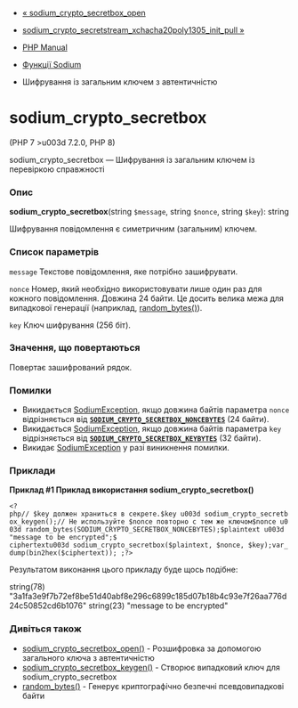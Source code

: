 - [«
sodium_crypto_secretbox_open](function.sodium-crypto-secretbox-open.md)
- [sodium_crypto_secretstream_xchacha20poly1305_init_pull
»](function.sodium-crypto-secretstream-xchacha20poly1305-init-pull.md)

- [PHP Manual](index.md)
- [Функції Sodium](ref.sodium.md)
- Шифрування із загальним ключем з автентичністю

# sodium_crypto_secretbox

(PHP 7 \>u003d 7.2.0, PHP 8)

sodium_crypto_secretbox — Шифрування із загальним ключем із перевіркою
справжності

### Опис

**sodium_crypto_secretbox**(string `$message`, string `$nonce`, string
`$key`): string

Шифрування повідомлення є симетричним (загальним) ключем.

### Список параметрів

`message`
Текстове повідомлення, яке потрібно зашифрувати.

`nonce`
Номер, який необхідно використовувати лише один раз для кожного
повідомлення. Довжина 24 байти. Це досить велика межа для випадкової
генерації (наприклад, [random_bytes()](function.random-bytes.md)).

`key`
Ключ шифрування (256 біт).

### Значення, що повертаються

Повертає зашифрований рядок.

### Помилки

- Викидається [SodiumException](class.sodiumexception.md), якщо
довжина байтів параметра `nonce` відрізняється від
[**`SODIUM_CRYPTO_SECRETBOX_NONCEBYTES`**](sodium.constants.md#constant.sodium-crypto-secretbox-noncebytes)
(24 байти).
- Викидається [SodiumException](class.sodiumexception.md), якщо
довжина байтів параметра `key` відрізняється від
[**`SODIUM_CRYPTO_SECRETBOX_KEYBYTES`**](sodium.constants.md#constant.sodium-crypto-secretbox-keybytes)
(32 байти).
- Викидає [SodiumException](class.sodiumexception.md) у разі
виникнення помилки.

### Приклади

**Приклад #1 Приклад використання **sodium_crypto_secretbox()****

` <?php// $key должен храниться в секрете.$key u003d sodium_crypto_secretbox_keygen();// Не используйте $nonce повторно с тем же ключом$nonce u003d random_bytes(SODIUM_CRYPTO_SECRETBOX_NONCEBYTES);$plaintext u003d "message to be encrypted";$ ciphertextu003d sodium_crypto_secretbox($plaintext, $nonce, $key);var_dump(bin2hex($ciphertext)); ;?> `

Результатом виконання цього прикладу буде щось подібне:

string(78) "3a1fa3e9f7b72ef8be51d40abf8e296c6899c185d07b18b4c93e7f26aa776d24c50852cd6b1076"
string(23) "message to be encrypted"

### Дивіться також

- [sodium_crypto_secretbox_open()](function.sodium-crypto-secretbox-open.md) -
Розшифровка за допомогою загального ключа з автентичністю
- [sodium_crypto_secretbox_keygen()](function.sodium-crypto-secretbox-keygen.md) -
Створює випадковий ключ для sodium_crypto_secretbox
- [random_bytes()](function.random-bytes.md) - Генерує
криптографічно безпечні псевдовипадкові байти
